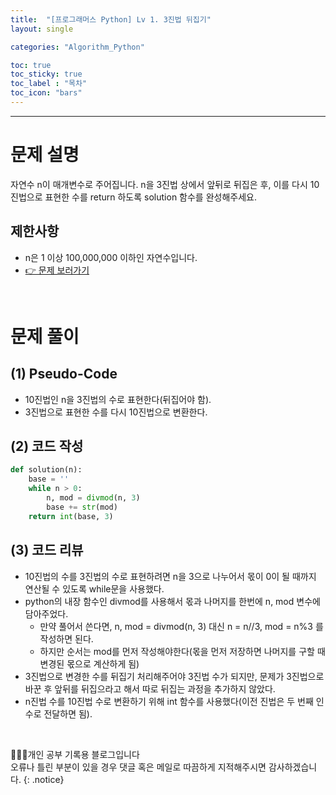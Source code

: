 ```yaml
---
title:  "[프로그래머스 Python] Lv 1. 3진법 뒤집기"
layout: single

categories: "Algorithm_Python"

toc: true
toc_sticky: true
toc_label : "목차"
toc_icon: "bars"
---
```


***

# 문제 설명
자연수 n이 매개변수로 주어집니다. n을 3진법 상에서 앞뒤로 뒤집은 후, 이를 다시 10진법으로 표현한 수를 return 하도록 solution 함수를 완성해주세요.

## 제한사항
- n은 1 이상 100,000,000 이하인 자연수입니다.
- [👉 문제 보러가기](https://school.programmers.co.kr/learn/courses/30/lessons/68935)

<br>

# 문제 풀이
## (1) Pseudo-Code
- 10진법인 n을 3진법의 수로 표현한다(뒤집어야 함).
- 3진법으로 표현한 수를 다시 10진법으로 변환한다.

## (2) 코드 작성
```python
def solution(n):
    base = ''
    while n > 0:
        n, mod = divmod(n, 3)
        base += str(mod)
    return int(base, 3)
```

## (3) 코드 리뷰
- 10진법의 수를 3진법의 수로 표현하려면 n을 3으로 나누어서 몫이 0이 될 때까지 연산될 수 있도록 while문을 사용했다.
- python의 내장 함수인 divmod를 사용해서 몫과 나머지를 한번에 n, mod 변수에 담아주었다.
  - 만약 풀어서 쓴다면, n, mod = divmod(n, 3) 대신 n = n//3, mod = n%3 를 작성하면 된다.
  - 하지만 순서는 mod를 먼저 작성해야한다(몫을 먼저 저장하면 나머지를 구할 때 변경된 몫으로 계산하게 됨)
- 3진법으로 변경한 수를 뒤집기 처리해주어야 3진법 수가 되지만, 문제가 3진법으로 바꾼 후 앞뒤를 뒤집으라고 해서 따로 뒤집는 과정을 추가하지 않았다.
- n진법 수를 10진법 수로 변환하기 위해 int 함수를 사용했다(이전 진법은 두 번째 인수로 전달하면 됨).

<br>

👩🏻‍💻개인 공부 기록용 블로그입니다
<br>오류나 틀린 부분이 있을 경우 댓글 혹은 메일로 따끔하게 지적해주시면 감사하겠습니다.
{: .notice}